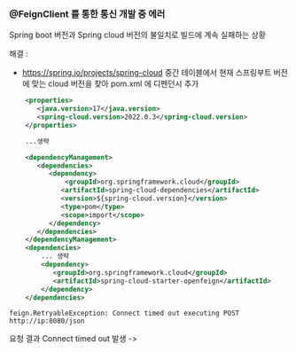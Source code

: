 ### @FeignClient 를 통한 통신 개발 중 에러

Spring boot 버전과 Spring cloud 버전의 불일치로 빌드에 계속 실패하는 상황

해결 :
- https://spring.io/projects/spring-cloud 중간 테이블에서 현재 스프링부트 버전에 맞는 cloud 버전을 찾아 pom.xml 에 디펜던시 추가

```xml
	<properties>  
	   <java.version>17</java.version>  
	   <spring-cloud.version>2022.0.3</spring-cloud.version>  
	</properties>

	...생략

	<dependencyManagement>  
	   <dependencies>  
	      <dependency>         
		      <groupId>org.springframework.cloud</groupId>  
	         <artifactId>spring-cloud-dependencies</artifactId>  
	         <version>${spring-cloud.version}</version>  
	         <type>pom</type>  
	         <scope>import</scope>  
	      </dependency>  
	   </dependencies>  
	</dependencyManagement>
	<dependencies>
		... 생략
		<dependency>  
		   <groupId>org.springframework.cloud</groupId>  
		   <artifactId>spring-cloud-starter-openfeign</artifactId>  
		</dependency>
	</dependencies>
```

```
feign.RetryableException: Connect timed out executing POST http://ip:8080/json
```

요청 결과 Connect timed out 발생 ->
